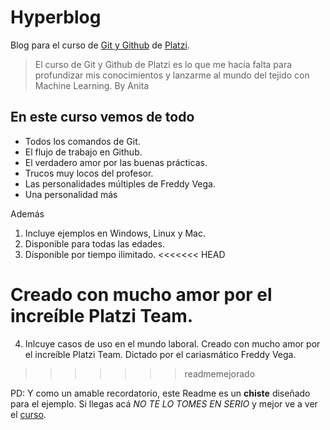 # Hyperblog
Blog para el curso de [Git y Github](https://platzi.com/cursos/git-github/ "Git y Github") de [Platzi](https://platzi.com/home "Platzi").
> El curso de Git y Github de Platzi es lo que me hacía falta para profundizar mis conocimientos y lanzarme al mundo del tejido con Machine Learning.
By Anita

## En este curso vemos de todo
- Todos los comandos de Git.
- El flujo de trabajo en Github.
- El verdadero amor por las buenas prácticas.
- Trucos muy locos del profesor.
- Las personalidades múltiples de Freddy Vega.
- Una personalidad más

Además
1. Incluye ejemplos en Windows, Linux y Mac.
2. Disponible para todas las edades.
3. Disponible por tiempo ilimitado.
<<<<<<< HEAD

Creado con mucho amor por el increíble Platzi Team.
=======
4. Inlcuye casos de uso en el mundo laboral.
Creado con mucho amor por el increíble Platzi Team. Dictado por el cariasmático Freddy Vega.
>>>>>>> readmemejorado

PD: Y como un amable recordatorio, este Readme es un **chiste** diseñado para el ejemplo. Si llegas acá *NO TE LO TOMES EN SERIO* y mejor ve a ver el [curso](https://platzi.com/cursos/git-github/ "curso").
